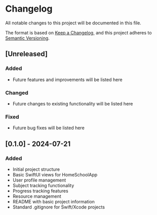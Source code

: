 # Changelog

All notable changes to this project will be documented in this file.

The format is based on [Keep a Changelog](https://keepachangelog.com/en/1.0.0/),
and this project adheres to [Semantic Versioning](https://semver.org/spec/v2.0.0.html).

## [Unreleased]

### Added
- Future features and improvements will be listed here

### Changed
- Future changes to existing functionality will be listed here

### Fixed
- Future bug fixes will be listed here

## [0.1.0] - 2024-07-21

### Added
- Initial project structure
- Basic SwiftUI views for HomeSchoolApp
- User profile management
- Subject tracking functionality
- Progress tracking features
- Resource management
- README with basic project information
- Standard .gitignore for Swift/Xcode projects 